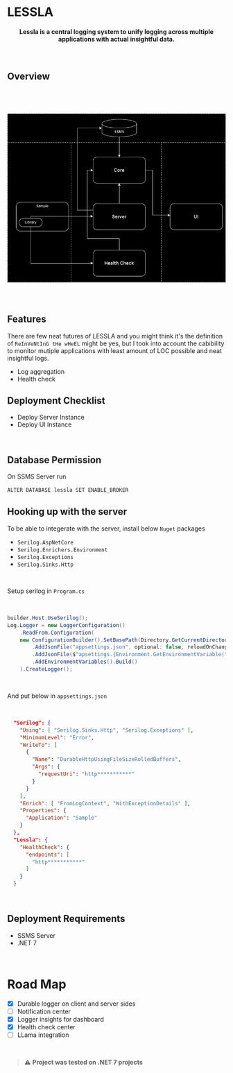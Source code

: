 # LESSLA



<h4 align="center">Lessla is a central logging system to unify logging across multiple applications with actual insightful data.</h4>

<br/>

## Overview

<h1 align="center">
  <br>
  <img src="overview.png" width="800">
  <br>
</h1>

<br/>

## Features

There are few neat futures of LESSLA and you might think it's the definition of `ReInVeNtInG tHe wHeEL` might be yes, but I took into account the cabibility to monitor mutiple applications with least amount of LOC possible and neat insightful logs.

- Log aggregation
- Health check

## Deployment Checklist

- Deploy Server Instance
- Deploy UI Instance

<br/>

## Database Permission

On SSMS Server run

```bash
ALTER DATABASE lessla SET ENABLE_BROKER
```

## Hooking up with the server

To be able to integerate with the server, install below `Nuget` packages

- `Serilog.AspNetCore`
- `Serilog.Enrichers.Environment`
- `Serilog.Exceptions`
- `Serilog.Sinks.Http`

<br/>

Setup serilog in `Program.cs`

<br/>

```csharp
builder.Host.UseSerilog();
Log.Logger = new LoggerConfiguration()
    .ReadFrom.Configuration(
    new ConfigurationBuilder().SetBasePath(Directory.GetCurrentDirectory())
        .AddJsonFile("appsettings.json", optional: false, reloadOnChange: true)
        .AddJsonFile($"apsettings.{Environment.GetEnvironmentVariable("DOTNET_ENVIRONMENT") ?? "Production"}.json", optional: true, reloadOnChange: true)
        .AddEnvironmentVariables().Build()
    ).CreateLogger();
```

<br/>

And put below in `appsettings.json`

<br/>

```json
  "Serilog": {
    "Using": [ "Serilog.Sinks.Http", "Serilog.Exceptions" ],
    "MinimumLevel": "Error",
    "WriteTo": [
      {
        "Name": "DurableHttpUsingFileSizeRolledBuffers",
        "Args": {
          "requestUri": "http***********"
        }
      }
    ],
    "Enrich": [ "FromLogContext", "WithExceptionDetails" ],
    "Properties": {
      "Application": "Sample"
    }
  },
  "Lessla": {
    "HealthCheck": {
      "endpoints": [
        "http***********"
      ]
    }
  }
```

<br/>

## Deployment Requirements

- SSMS Server
- .NET 7

<br/>

# Road Map

- [x] Durable logger on client and server sides
- [ ] Notification center
- [x] Logger insights for dashboard
- [x] Health check center
- [ ] LLama integration

<br/>

> :warning: **Project was tested on .NET 7 projects**
